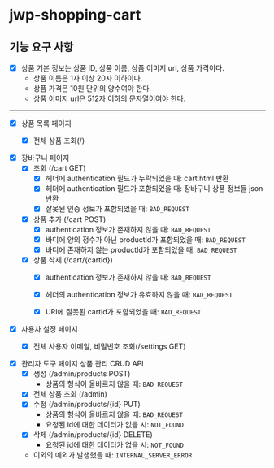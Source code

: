 # jwp-shopping-cart

## 기능 요구 사항

- [x] 상품 기본 정보는 상품 ID, 상품 이름, 상품 이미지 url, 상품 가격이다.
  - 상품 이름은 1자 이상 20자 이하이다.
  - 상품 가격은 10원 단위의 양수여야 한다.
  - 상품 이미지 url은 512자 이하의 문자열이여야 한다.
- - - -

- [x] 상품 목록 페이지
  - [x] 전체 상품 조회(/)
  

- [x] 장바구니 페이지
  - [x] 조회 (/cart GET)
    - [x] 헤더에 authentication 필드가 누락되었을 때: cart.html 반환
    - [x] 헤더에 authentication 필드가 포함되었을 때: 장바구니 상품 정보들 json 반환
    - [x] 잘못된 인증 정보가 포함되었을 때: `BAD_REQUEST`
  - [x] 상품 추가 (/cart POST)
    - [x] authentication 정보가 존재하지 않을 때: `BAD_REQUEST`
    - [x] 바디에 양의 정수가 아닌 productId가 포함되었을 때: `BAD_REQUEST`
    - [x] 바디에 존재하지 않는 productId가 포함되었을 때: `BAD_REQUEST`
  - [x] 상품 삭제 (/cart/{cartId})
    - [x] authentication 정보가 존재하지 않을 때: `BAD_REQUEST` 
    - [x] 헤더의 authentication 정보가 유효하지 않을 때: `BAD_REQUEST`
    - [x] URI에 잘못된 cartId가 포함되었을 때: `BAD_REQUEST`


- [x] 사용자 설정 페이지
  - [x] 전체 사용자 이메일, 비밀번호 조회(/settings GET)


- [x] 관리자 도구 페이지 상품 관리 CRUD API
  - [x] 생성 (/admin/products POST)
    - 상품의 형식이 올바르지 않을 때: `BAD_REQUEST`
  - [x] 전체 상품 조회 (/admin)
  - [x] 수정 (/admin/products/{id} PUT)
    - 상품의 형식이 올바르지 않을 때: `BAD_REQUEST`
    - 요청된 id에 대한 데이터가 없을 시: `NOT_FOUND`
  - [x] 삭제 (/admin/products/{id} DELETE)
    - 요청된 id에 대한 데이터가 없을 시: `NOT_FOUND`
  - 이외의 예외가 발생했을 때: `INTERNAL_SERVER_ERROR`

